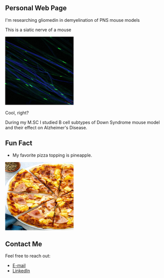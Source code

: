 ## Personal Web Page
I'm researching gliomedin in demyelination of PNS mouse models 

This is a siatic nerve of a mouse

<img src="photo.jpg" alt="My Photo" width="220" height="220">

Cool, right?

During my M.SC I studied B cell subtypes of Down Syndrome mouse model and their effect on Alzheimer's Disease.

## Fun Fact
- My favorite pizza topping is pineapple.
<img src="pizza.jpeg" alt="My Photo" width="220" height="220">  

## Contact Me
Feel free to reach out:
- [E-mail](karin.vardy@weizmann.ac.il)
- [LinkedIn](https://www.linkedin.com/in/karin-vardy-1990b3256)



